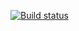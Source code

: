 [![Build status](https://ci.appveyor.com/api/projects/status/hnpnnk8mi5tkm2l2/branch/main?svg=true)](https://ci.appveyor.com/project/Mica78/netology-ra-hoc-highlight/branch/main)
